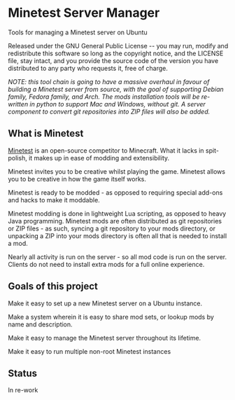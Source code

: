 # Minetest Server Manager

Tools for managing a Minetest server on Ubuntu

Released under the GNU General Public License -- you may run, modify and redistribute this software so long as the copyright notice, and the LICENSE file, stay intact, and you provide the source code of the version you have distributed to any party who requests it, free of charge.

*NOTE: this tool chain is going to have a massive overhaul in favour of building a Minetest server from source, with the goal of supporting Debian family, Fedora family, and Arch. The mods installation tools will be re-written in python to support Mac and Windows, without git. A server component to convert git repositories into ZIP files will also be added.*

## What is Minetest

[Minetest](http://www.minetest.net) is an open-source competitor to Minecraft. What it lacks in spit-polish, it makes up in ease of modding and extensibility.

Minetest invites you to be creative whilst playing the game. Minetest allows you to be creative in how the game itself works.

Minetest is ready to be modded - as opposed to requiring special add-ons and hacks to make it moddable.

Minetest modding is done in lightweight Lua scripting, as opposed to heavy Java programming. Minetest mods are often distributed as git repositories or ZIP files - as such, syncing a git repository to your mods directory, or unpacking a ZIP into your mods directory is often all that is needed to install a mod.

Nearly all activity is run on the server - so all mod code is run on the server. Clients do not need to install extra mods for a full online experience.

## Goals of this project

Make it easy to set up a new Minetest server on a Ubuntu instance.

Make a system wherein it is easy to share mod sets, or lookup mods by name and description.

Make it easy to manage the Minetest server throughout its lifetime.

Make it easy to run multiple non-root Minetest instances

## Status

In re-work
